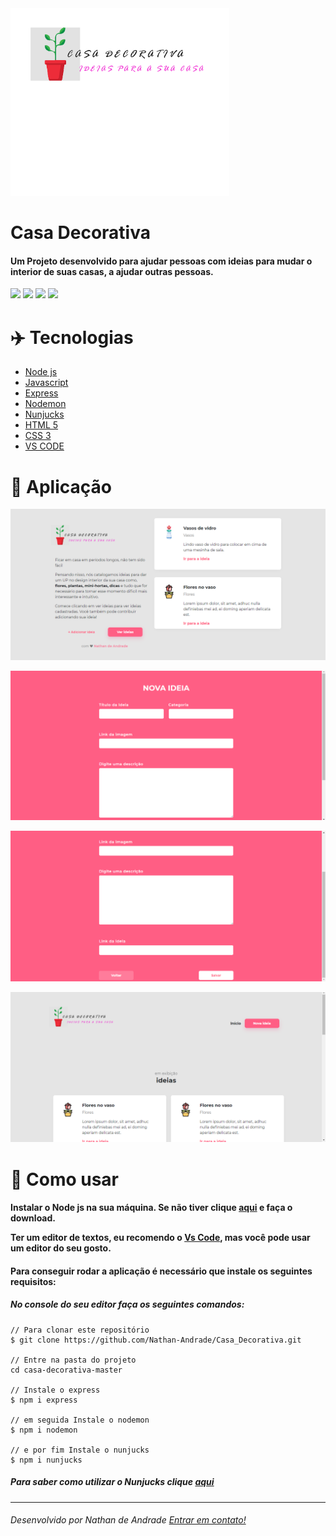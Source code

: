 <img src="https://github.com/Nathan-Andrade/Casa_Decorativa/blob/master/WS/public/logo.png?raw=true" style="width: 350px; height: 300px; margim-bottom: 12px;" >

<h1 style="top: -152px"> Casa Decorativa</h1>

<h4 style="top: -52px">Um Projeto desenvolvido para ajudar pessoas com ideias para mudar o interior de suas casas, a ajudar outras pessoas.</h4>

 ![](https://img.shields.io/github/languages/top/Nathan-Andrade/Casa_Decorativa?color=%23e9587a) ![](https://img.shields.io/github/languages/count/Nathan-Andrade/Casa_Decorativa?color=%23e9587a) ![](https://img.shields.io/github/repo-size/Nathan-Andrade/Casa_Decorativa?color=%23e9587a) ![](https://img.shields.io/github/last-commit/Nathan-Andrade/Casa_Decorativa?color=%23e9587a)

# :airplane:  Tecnologias
- <a href="https://nodejs.org/en/">Node js</a>
- <a href="https://developer.mozilla.org/pt-BR/docs/Web/JavaScript">Javascript</a>
- <a href="https://expressjs.com/pt-br/">Express</a>
- <a href="https://www.npmjs.com/package/nodemon">Nodemon</a>
- <a href="https://mozilla.github.io/nunjucks/">Nunjucks</a>
- <a href="https://developer.mozilla.org/pt-BR/docs/Web/HTML/HTML5">HTML 5</a>
- <a href="https://developer.mozilla.org/pt-BR/docs/Archive/CSS3">CSS 3</a>
- <a href="https://code.visualstudio.com/">VS CODE</a>

# :dart: Aplicação
![](https://github.com/Nathan-Andrade/Casa_Decorativa/blob/master/github/tela-inicial.PNG?raw=true)

![](https://github.com/Nathan-Andrade/Casa_Decorativa/blob/master/github/nova-ideia.PNG?raw=true)

![](https://github.com/Nathan-Andrade/Casa_Decorativa/blob/master/github/nova-ideia1.PNG?raw=true)

![](https://github.com/Nathan-Andrade/Casa_Decorativa/blob/master/github/ideias.PNG?raw=true)

# :bookmark_tabs: Como usar
<h4>Instalar o Node js na sua máquina. Se não tiver clique <a href="https://nodejs.org/en/">aqui</a> e faça o download.

Ter um editor de textos, eu recomendo o <a href="https://code.visualstudio.com/">Vs Code</a>, mas você pode usar um editor do seu gosto.</h4>

<h4>Para conseguir rodar a aplicação é necessário que instale os seguintes requisitos:</h4>
<h5>No console do seu editor faça os seguintes comandos:</h5>


    // Para clonar este repositório
    $ git clone https://github.com/Nathan-Andrade/Casa_Decorativa.git
    
    // Entre na pasta do projeto
    cd casa-decorativa-master
    
    // Instale o express 
    $ npm i express
    
    // em seguida Instale o nodemon
    $ npm i nodemon
    
    // e por fim Instale o nunjucks
    $ npm i nunjucks


##### Para saber como utilizar o Nunjucks clique <a href="https://mozilla.github.io/nunjucks/"> aqui</a>
------------
###### Desenvolvido por Nathan de Andrade <a href="https://www.linkedin.com/in/nathan-a-1b9436124/">Entrar em contato!</a>
